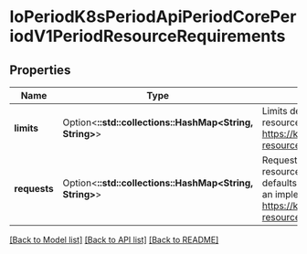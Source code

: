 # IoPeriodK8sPeriodApiPeriodCorePeriodV1PeriodResourceRequirements

## Properties

Name | Type | Description | Notes
------------ | ------------- | ------------- | -------------
**limits** | Option<**::std::collections::HashMap<String, String>**> | Limits describes the maximum amount of compute resources allowed. More info: https://kubernetes.io/docs/concepts/configuration/manage-resources-containers/ | [optional]
**requests** | Option<**::std::collections::HashMap<String, String>**> | Requests describes the minimum amount of compute resources required. If Requests is omitted for a container, it defaults to Limits if that is explicitly specified, otherwise to an implementation-defined value. More info: https://kubernetes.io/docs/concepts/configuration/manage-resources-containers/ | [optional]

[[Back to Model list]](../README.md#documentation-for-models) [[Back to API list]](../README.md#documentation-for-api-endpoints) [[Back to README]](../README.md)


